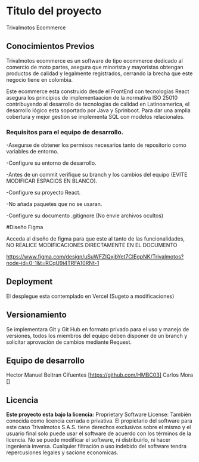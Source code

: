 # Titulo del proyecto

Trivalmotos Ecommerce


## Conocimientos Previos
Trivalmotos ecommerce es un software de tipo ecommerce dedicado al comercio de moto partes, asegura que minorista y mayoristas obtengan productos de calidad y legalmente registrados, cerrando la brecha que este negocio tiene en colombia.

Este ecommerce esta construido desde el FrontEnd con tecnologias React asegura los principios de implementaacion de la normativa ISO 25010 contribuyendo al desarrollo de tecnologias de calidad en Latinoamerica, el desarrollo lógico esta soportado por Java y Sprinboot. 
Para dar una amplia cobertura y mejor gestión se implementa SQL con modelos relacionales.

### Requisitos para el equipo de desarrollo.

-Asegurse de obtener los permisos necesarios tanto de repositorio como variables de entorno.

-Configure su entorno de desarrollo.

-Antes de un commit verifique su branch y los cambios del equipo (EVITE MODIFICAR ESPACIOS EN BLANCO).

-Configure su proyecto React.

-No añada paquetes que no se usaran.

-Configure su documento .gitignore (No envie archivos ocultos)


#Diseño Figma

Acceda al diseño de figma para que este al tanto de las funcionalidades, NO REALICE MODIFICACIONES DIRECTAMENTE EN EL DOCUMENTO

https://www.figma.com/design/uSuWFZIQxjbYet7CIEgpNK/Trivalmotos?node-id=0-1&t=RCqU9i4TRFA10RNt-1


## Deployment

El desplegue esta contemplado en Vercel (Sugeto a modificaciones)



## Versionamiento

Se implementara Git y Git Hub en formato privado para el uso y manejo de versiones, todos los miembros del equipo deben disponer de un branch y solicitar aprovación de cambios mediante Request.

## Equipo de desarrollo

 Hector Manuel Beltran Cifuentes [https://github.com/HMBC03]
 Carlos Mora []


## Licencia

**Este proyecto esta bajo la licencia:**
Proprietary Software License: También conocida como licencia cerrada o privativa. 
El propietario del software para este caso Trivalmotos S.A.S. tiene derechos exclusivos sobre el mismo y el usuario final solo puede usar el software de acuerdo con los términos de la licencia. 
No se puede modificar el software, ni distribuirlo, ni hacer ingeniería inversa.
Cualquier filtración o uso indebido del software tendra repercusiones legales y sacione economicas.


